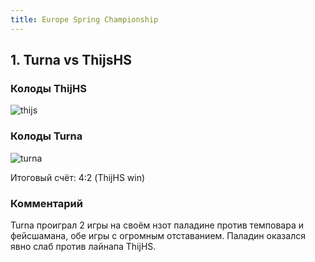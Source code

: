 ```yaml
---
title: Europe Spring Championship
---
```


## 1. Turna vs ThijsHS

### Колоды ThijHS

![thijs](http://hs-manacost.ru/wp-content/uploads/2016/06/thijs.png)

### Колоды Turna

![turna](http://hs-manacost.ru/wp-content/uploads/2016/06/Turn.png)

Итоговый счёт: 4:2 (ThijHS win)

### Комментарий

Turna проиграл 2 игры на своём нзот паладине против темповара и фейсшамана, обе игры с огромным отставанием. Паладин оказался явно слаб против лайнапа ThijHS.
